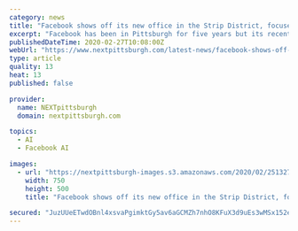 ```yaml
---
category: news
title: "Facebook shows off its new office in the Strip District, focused on advanced avatar research"
excerpt: "Facebook has been in Pittsburgh for five years but its recent expansion into ... Codec Avatars use 3D capture technology and artificial intelligence to help people create lifelike virtual avatars of themselves. The goal is to eventually make it as natural and effortless to interact with someone in virtual reality as if they were sitting next ..."
publishedDateTime: 2020-02-27T10:08:00Z
webUrl: "https://www.nextpittsburgh.com/latest-news/facebook-shows-off-its-new-office-in-the-strip-district-focused-on-advanced-avatar-research/"
type: article
quality: 13
heat: 13
published: false

provider:
  name: NEXTpittsburgh
  domain: nextpittsburgh.com

topics:
  - AI
  - Facebook AI

images:
  - url: "https://nextpittsburgh-images.s3.amazonaws.com/2020/02/25132730/FRL-Pittsburgh-3-scaled-e1582655271879.jpg"
    width: 750
    height: 500
    title: "Facebook shows off its new office in the Strip District, focused on advanced avatar research"

secured: "JuzUUeETwdOBnl4xsvaPgimktGy5av6aGCMZh7nhO8KFuX3d9uEs3wMSx152ebNVSTG8P+H5SVth4dAkuZn7hQMRWhOQO9xUyBXBwfjT/fwCOdJ9e+deIpjmB34cOrlGn9bomvQX42mPAnHA1N3tmT+VWGohSG2DsDRhZfgPCa8gbJEBYQwS3Gzt707pQMWI9XAh8bnWj+9wr+7TLsQVnYRwnYJDyYwaT+f9zVqvhRIfExER6a6XaQZO7DyD0P+kjdd5axEYvwsNdzkojCvN7aUW87IWZSbnFsoVVMJ8FlxJ50Up3/EoVC9lu2KLNQnY;npQcEZ7+1qeEWfXR/RC86g=="
---
```


